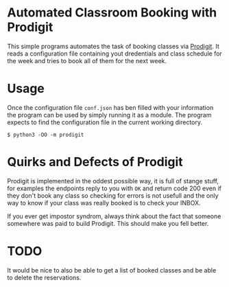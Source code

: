 # Automated Classroom Booking with Prodigit

This simple programs automates the task of booking classes via
[Prodigit](https://prodigit.uniroma1.it). It reads a configuration file
containing yout dredentials and class schedule for the week and tries to book
all of them for the next week.

# Usage

Once the configuration file `conf.json` has ben filled with your information the
program can be used by simply running it as a module. The program expects to
find the configuration file in the current working directory.

```
$ python3 -OO -m prodigit
```

# Quirks and Defects of Prodigit

Prodigit is implemented in the oddest possible way, it is full of stange stuff,
for examples the endpoints reply to you with `OK` and return code 200 even if
they don't book any class so checking for errors is not usefull and the only way
to know if your class was really booked is to check your INBOX.

If you ever get impostor syndrom, always think about the fact that someone
somewhere was paid to build Prodigit. This should make you fell better.

# TODO

It would be nice to also be able to get a list of booked classes and be able to
delete the reservations.
